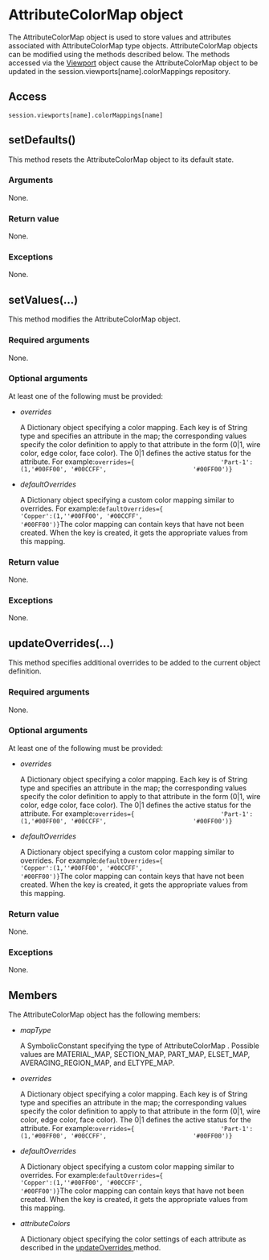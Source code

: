 # AttributeColorMap object

The AttributeColorMap object is used to store values and attributes associated with AttributeColorMap type objects. AttributeColorMap objects can be modified using the methods described below. The methods accessed via the [Viewport](https://help.3ds.com/2022/english/DSSIMULIA_Established/SIMACAEKERRefMap/simaker-c-viewportpyc.htm?ContextScope=all) object cause the AttributeColorMap object to be updated in the session.viewports[name].colorMappings repository.

## Access

```
session.viewports[name].colorMappings[name]
```

## setDefaults()



This method resets the AttributeColorMap object to its default state.



### Arguments

None.

### Return value

None.

### Exceptions

None.



## setValues(...)



This method modifies the AttributeColorMap object.



### Required arguments

None.

### Optional arguments

At least one of the following must be provided:

- *overrides*

  A Dictionary object specifying a color mapping. Each key is of String type and specifies an attribute in the map; the corresponding values specify the color definition to apply to that attribute in the form (0|1, wire color, edge color, face color). The 0|1 defines the active status for the attribute. For example:`overrides={                        'Part-1':(1,'#00FF00', '#00CCFF',                        '#00FF00')}`

- *defaultOverrides*

  A Dictionary object specifying a custom color mapping similar to overrides. For example:`defaultOverrides={                        'Copper':(1,''#00FF00', '#00CCFF',                        '#00FF00')}`The color mapping can contain keys that have not been created. When the key is created, it gets the appropriate values from this mapping.

### Return value

None.

### Exceptions

None.



## updateOverrides(...)



This method specifies additional overrides to be added to the current object definition.



### Required arguments

None.

### Optional arguments

At least one of the following must be provided:

- *overrides*

  A Dictionary object specifying a color mapping. Each key is of String type and specifies an attribute in the map; the corresponding values specify the color definition to apply to that attribute in the form (0|1, wire color, edge color, face color). The 0|1 defines the active status for the attribute. For example:`overrides={                        'Part-1':(1,'#00FF00', '#00CCFF',                        '#00FF00')}`

- *defaultOverrides*

  A Dictionary object specifying a custom color mapping similar to overrides. For example:`defaultOverrides={                        'Copper':(1,''#00FF00', '#00CCFF',                        '#00FF00')}`The color mapping can contain keys that have not been created. When the key is created, it gets the appropriate values from this mapping.

### Return value

None.

### Exceptions

None.



## Members

The AttributeColorMap object has the following members:

- *mapType*

  A SymbolicConstant specifying the type of AttributeColorMap . Possible values are MATERIAL_MAP, SECTION_MAP, PART_MAP, ELSET_MAP, AVERAGING_REGION_MAP, and ELTYPE_MAP.

- *overrides*

  A Dictionary object specifying a color mapping. Each key is of String type and specifies an attribute in the map; the corresponding values specify the color definition to apply to that attribute in the form (0|1, wire color, edge color, face color). The 0|1 defines the active status for the attribute. For example:`overrides={                        'Part-1':(1,'#00FF00', '#00CCFF',                        '#00FF00')}`

- *defaultOverrides*

  A Dictionary object specifying a custom color mapping similar to overrides. For example:`defaultOverrides={                        'Copper':(1,''#00FF00', '#00CCFF',                        '#00FF00')}`The color mapping can contain keys that have not been created. When the key is created, it gets the appropriate values from this mapping.

- *attributeColors*

  A Dictionary object specifying the color settings of each attribute as described in the [updateOverrides ](https://help.3ds.com/2022/english/DSSIMULIA_Established/SIMACAEKERRefMap/simaker-c-attributecolormappyc.htm?ContextScope=all#simaker-attributecolormapupdateoverridespyc)method.